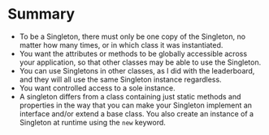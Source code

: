# Summary

- To be a Singleton, there must only be one copy of the Singleton, no matter how many times, or in which class it was instantiated.
- You want the attributes or methods to be globally accessible across your application, so that other classes may be able to use the Singleton.
- You can use Singletons in other classes, as I did with the leaderboard, and they will all use the same Singleton instance regardless.
- You want controlled access to a sole instance.
- A singleton differs from a class containing just static methods and properties in the way that you can make your Singleton implement an interface and/or extend a base class. You also create an instance of a Singleton at runtime using the `new` keyword.
